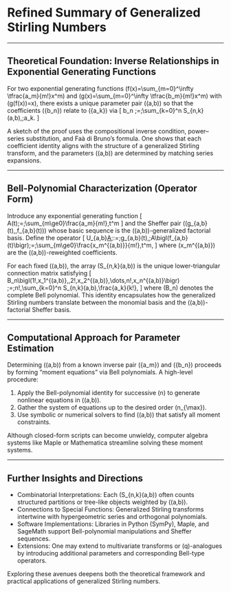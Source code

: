 # Refined Summary of Generalized Stirling Numbers

---

## Theoretical Foundation: Inverse Relationships in Exponential Generating Functions

For two exponential generating functions
\(f(x)=\sum_{m=0}^\infty \tfrac{a_m}{m!}x^m\) and
\(g(x)=\sum_{m=0}^\infty \tfrac{b_m}{m!}x^m\) with \(g(f(x))=x\),
there exists a unique parameter pair \((a,b)\) so that the coefficients \(\{b_n\}\) relate to \(\{a_k\}\) via
\[
b_n \;=\;\sum_{k=0}^n S_{n,k}(a,b)\,\;a_k.
\]

A sketch of the proof uses the compositional inverse condition, power–series substitution, and Faà di Bruno’s formula.  One shows that each coefficient identity aligns with the structure of a generalized Stirling transform, and the parameters \((a,b)\) are determined by matching series expansions.

---

## Bell-Polynomial Characterization (Operator Form)

Introduce any exponential generating function
\[
A(t)\;=\;\sum_{m\ge0}\frac{a_m}{m!}\,t^m
\]
and the Sheffer pair \((g_{a,b}(t),\,f_{a,b}(t))\) whose basic sequence is the \((a,b)\)-generalized factorial basis.  Define the operator
\[
U_{a,b}[A](t)\;:=\;g_{a,b}(t)\,\;A\bigl(f_{a,b}(t)\bigr)\;=\;\sum_{m\ge0}\frac{x_m^{(a,b)}}{m!}\,t^m,
\]
where \(x_m^{(a,b)}\) are the \((a,b)\)-reweighted coefficients.

For each fixed \((a,b)\), the array \(S_{n,k}(a,b)\) is the unique lower-triangular connection matrix satisfying
\[
B_n\bigl(1!\,x_1^{(a,b)},\,2!\,x_2^{(a,b)},\dots,n!\,x_n^{(a,b)}\bigr)
\;=\;n!\,\sum_{k=0}^n S_{n,k}(a,b)\,\frac{a_k}{k!},
\]
where \(B_n\) denotes the complete Bell polynomial.  This identity encapsulates how the generalized Stirling numbers translate between the monomial basis and the \((a,b)\)-factorial Sheffer basis.

---

## Computational Approach for Parameter Estimation

Determining \((a,b)\) from a known inverse pair \(\{a_m\}\) and \(\{b_n\}\) proceeds by forming “moment equations” via Bell polynomials.  A high-level procedure:

1. Apply the Bell-polynomial identity for successive \(n\) to generate nonlinear equations in \((a,b)\).
2. Gather the system of equations up to the desired order \(n_{\max}\).
3. Use symbolic or numerical solvers to find \((a,b)\) that satisfy all moment constraints.

Although closed-form scripts can become unwieldy, computer algebra systems like Maple or Mathematica streamline solving these moment systems.

---

## Further Insights and Directions

- Combinatorial Interpretations:  Each \(S_{n,k}(a,b)\) often counts structured partitions or tree-like objects weighted by \((a,b)\).
- Connections to Special Functions:  Generalized Stirling transforms intertwine with hypergeometric series and orthogonal polynomials.
- Software Implementations:  Libraries in Python (SymPy), Maple, and SageMath support Bell-polynomial manipulations and Sheffer sequences.
- Extensions:  One may extend to multivariate transforms or \(q\)-analogues by introducing additional parameters and corresponding Bell-type operators.

Exploring these avenues deepens both the theoretical framework and practical applications of generalized Stirling numbers.